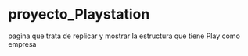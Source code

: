 # proyecto_Playstation
pagina que trata de replicar y mostrar la estructura que tiene Play como empresa

